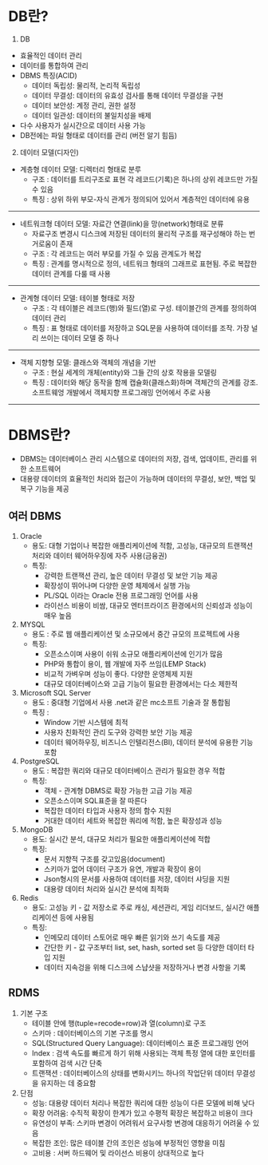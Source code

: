 # DB란?
1. DB
- 효율적인 데이터 관리
- 데이터를 통합하여 관리
- DBMS 특징(ACID)
    - 데이터 독립성: 물리적, 논리적 독립성
    - 데이터 무결성: 데이터의 유효성 검사를 통해 데이터 무결성을 구현
    - 데이터 보안성: 계정 관리, 권한 설정
    - 데이터 일관성: 데이터의 불일치성을 배제
- 다수 사용자가 실시간으로 데이터 사용 가능
- DB전에는 파일 형태로 데이터를 관리 (버전 알기 힘듬)

2. 데이터 모델(디자인)
- 계층형 데이터 모델: 디렉터리 형태로 분루 
  - 구조 : 데이터를 트리구조로 표현 각 레코드(기록)은 하나의 상위 레코드만 가질 수 있음
  - 특징 : 상위 하위 부모-자식 관계가 정의되어 있어서 계층적인 데이터에 유용
----
- 네트워크형 데이터 모델: 자료간 연결(link)을 망(network)형태로 분류
  -  자료구조 변경시 디스크에 저장된 데이터의 물리적 구조를 재구성해야 하는 번거로움이 존재
  - 구조 : 각 레코드는 여러 부모를 가질 수 있음 관계도가 복잡
  - 특징 : 관계를 명시적으로 정의, 네트워크 형태의 그래프로 표현됨. 주로 복잡한 데이터 관계를 다룰 때 사용
----
- 관계형 데이터 모델: 테이블 형태로 저장
  - 구조 : 각 테이블은 레코드(행)와 필드(열)로 구성. 테이블간의 관계를 정의하여 데이터 관리
  - 특징 : 표 형태로 데이터를 저장하고 SQL문을 사용하여 데이터를 조작. 가장 널리 쓰이는 데이터 모델 중 하나
---
- 객체 지향형 모델: 클래스와 객체의 개념을 기반
    - 구조 : 현실 세계의 개체(entity)와 그들 간의 상호 작용을 모델링
    - 특징 : 데이터와 해당 동작을 함께 캡슐화(클래스화)하며 객체간의 관계를 강조. 소프트웨엉 개발에서 객체지향 프로그래밍 언어에서 주로 사용
----
# DBMS란?
- DBMS는 데이터베이스 관리 시스템으로 데이터의 저장, 검색, 업데이트, 관리를 위한 소프트웨어
- 대용량 데이터의 효율적인 처리와 접근이 가능하며 데이터의 무결성, 보안, 백업 및 복구 기능을 제공

## 여러 DBMS
1. Oracle
    - 용도: 대형 기업이나 복잡한 애플리케이션에 적함, 고성능, 대규모의 트랜잭션 처리와 데이터 웨어하우징에 자주 사용(금융권)
    - 특징:
        - 강력한 트랜잭션 관리, 높은 데이터 무결성 및 보안 기능 제공
        - 확장성이 뛰어나며 다양한 운영 체제에서 실행 가능
        - PL/SQL 이라는 Oracle 전용 프로그래밍 언어를 사용
        - 라이선스 비용이 비쌈, 대규모 엔터프라이즈 환경에서의 신뢰성과 성능이 매우 높음
2. MYSQL 
    - 용도 : 주로 웹 애플리케이션 및 소규모에서 중간 규모의 프로젝트에 사용
    - 특징:
      - 오픈소스이며 사용이 쉬워 소규모 애플리케이션에 인기가 많음
      - PHP와 통합이 용이, 웹 개발에 자주 쓰임(LEMP Stack)
      - 비교적 가벼우며 성능이 좋다. 다양한 운영체제 지원
      - 대규모 데이터베이스와 고급 기능이 필요한 환경에서는 다소 제한적
3. Microsoft SQL Server
   - 용도 : 중대형 기업에서 사용 .net과 같은 mc소프트 기술과 잘 통합됨
    - 특징 : 
      - Window 기반 시스템에 최적
      - 사용자 친화적인 관리 도구와 강력한 보안 기능 제공
      - 데이터 웨어하우징, 비즈니스 인텔리전스(BI), 데이터 분석에 유용한 기능 포함
4. PostgreSQL
   - 용도 : 복잡한 쿼리와 대규모 데이터베이스 관리가 필요한 경우 적합
   - 특징:
     - 객체 - 관계형 DBMS로 확장 가능한 고급 기능 제공
     - 오픈소스이며 SQL표준을 잘 따른다
     - 복잡한 데이터 타입과 사용자 정의 함수 지원
     - 거대한 데이터 세트와 복잡한 쿼리에 적함, 높은 확장성과 성능 
5. MongoDB
    - 용도: 실시간 분석, 대규모 처리가 필요한 애플리케이션에 적합
    - 특징:
      - 문서 지향적 구조를 갖고있음(document)
      - 스키마가 없어 데이터 구조가 유연, 개발과 확장이 용이
      - Json형시의 문서를 사용하여 데이터를 저장, 데이터 샤딩을 지원
      - 대용량 데이터 처리와 실시간 분석에 최적화
6. Redis
     - 용도: 고성능 키 - 값 저장소로 주로 캐싱, 세션관리, 게임 리더보드, 실시간 애플리케이션 등에 사용됨
     - 특징:
        - 인메모리 데이터 스토어로 매우 빠른 읽기와 쓰기 속도를 제공
        - 간단한 키 - 값 구조부터 list, set, hash, sorted set 등 다양한 데이터 타입 지원
        - 데이터 지속겅을 위해 디스크에 스냡샷을 저장하거나 변경 사항을 기록

## RDMS
1. 기본 구조 
   - 테이블 안에 행(tuple=recode=row)과 열(column)로 구조 
   - 스키마 : 데이터베이스의 기본 구조를 명시 
   - SQL(Structured Query Language): 데이터베이스 표준 프로그래밍 언어
   - Index : 검색 속도를 빠르게 하기 위해 사용되는 객체 특정 열에 대한 포인터를 포함하여 검색 시간 단축
   - 트랜잭션 : 데이터베이스의 상태를 변화시키느 하나의 작업단위 데이터 무결성을 유지하는 데 중요함
2. 단점
   - 성능: 대용량 데이터 처리나 복잡한 쿼리에 대한 성능이 다른 모델에 비해 낮다
   - 확장 어려움: 수직적 확장이 한계가 있고 수평적 확장은 복잡하고 비용이 크다
   - 유연성이 부족: 스키마 변경이 어려워서 요구사항 변경에 대응하기 어려울 수 있음
   - 복잡한 조인: 많은 테이블 간의 조인은 성능에 부정적인 영향을 미침
   - 고비용 : 서버 하드웨어 및 라이선스 비용이 상대적으로 높다
